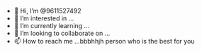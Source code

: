 - 👋 Hi, I’m @9611527492
- 👀 I’m interested in ...
- 🌱 I’m currently learning ...
- 💞️ I’m looking to collaborate on ...
- 📫 How to reach me ...bbbhhjh person who is the best for you 

<!---msgbhjubcybhijggh gh person who is the best for you to be a 
9611527492/9611527492 is a ✨ special ✨ repository because its `README.md` (this file) appears on your GitHub profile.
You can click the Preview link to take a look at your changes.
--->
